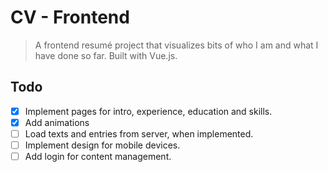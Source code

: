 # CV - Frontend

> A frontend resumé project that visualizes bits of who I am and what I have done so far. Built with Vue.js.

## Todo

- [X] Implement pages for intro, experience, education and skills.
- [X] Add animations
- [ ] Load texts and entries from server, when implemented.
- [ ] Implement design for mobile devices.
- [ ] Add login for content management.
